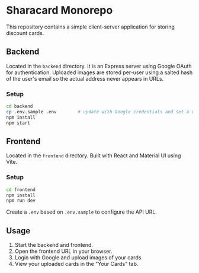 # Sharacard Monorepo

This repository contains a simple client-server application for storing discount cards.

## Backend
Located in the `backend` directory. It is an Express server using Google OAuth for authentication. Uploaded images are stored per-user using a salted hash of the user's email so the actual address never appears in URLs.

### Setup
```bash
cd backend
cp .env.sample .env        # update with Google credentials and set a unique SALT
npm install
npm start
```

## Frontend
Located in the `frontend` directory. Built with React and Material UI using Vite.

### Setup
```bash
cd frontend
npm install
npm run dev
```

Create a `.env` based on `.env.sample` to configure the API URL.

## Usage
1. Start the backend and frontend.
2. Open the frontend URL in your browser.
3. Login with Google and upload images of your cards.
4. View your uploaded cards in the "Your Cards" tab.
